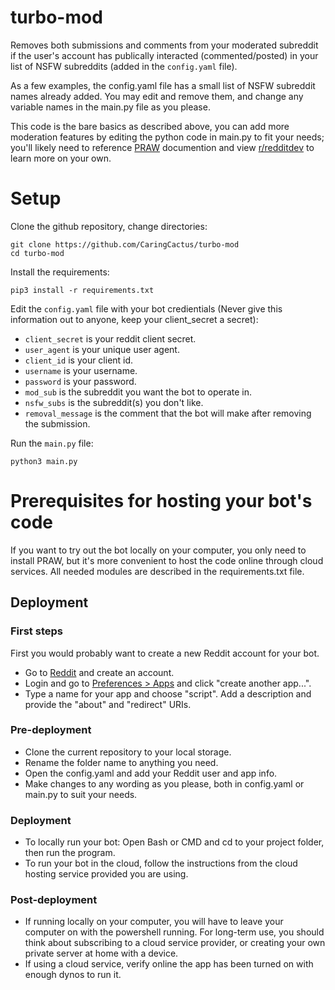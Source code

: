 # turbo-mod

Removes both submissions and comments from your moderated subreddit if the user's account has publically interacted (commented/posted) in your list of NSFW subreddits (added in the `config.yaml` file).

As a few examples, the config.yaml file has a small list of NSFW subreddit names already added. You may edit and remove them, and change any variable names in the main.py file as you please.

This code is the bare basics as described above, you can add more moderation features by editing the python code in main.py to fit your needs; you'll likely need to reference [PRAW](https://praw.readthedocs.io/en/stable/code_overview/praw_models.html) documention and view [r/redditdev](https://www.reddit.com/r/redditdev/) to learn more on your own.

# Setup

Clone the github repository, change directories:

    git clone https://github.com/CaringCactus/turbo-mod
    cd turbo-mod

Install the requirements:

    pip3 install -r requirements.txt

Edit the `config.yaml` file with your bot credientials (Never give this information out to anyone, keep your client_secret a secret):

- `client_secret` is your reddit client secret.
- `user_agent` is your unique user agent.
- `client_id` is your client id.
- `username` is your username.
- `password` is your password.
- `mod_sub` is the subreddit you want the bot to operate in.
- `nsfw_subs` is the subreddit(s) you don't like.
- `removal_message` is the comment that the bot will make after removing the submission.

Run the `main.py` file:

    python3 main.py
   
# Prerequisites for hosting your bot's code
If you want to try out the bot locally on your computer, you only need to install PRAW, but it's more convenient to host the code online through cloud services. All needed modules are described in the requirements.txt file.

## Deployment

### First steps
First you would probably want to create a new Reddit account for your bot.

- Go to [Reddit](https://www.reddit.com) and create an account.
- Login and go to [Preferences > Apps](https://www.reddit.com/prefs/apps) and click "create another app...".
- Type a name for your app and choose "script". Add a description and provide the "about" and "redirect" URIs.

### Pre-deployment
- Clone the current repository to your local storage.
- Rename the folder name to anything you need.
- Open the config.yaml and add your Reddit user and app info.
- Make changes to any wording as you please, both in config.yaml or main.py to suit your needs.

### Deployment
- To locally run your bot: Open Bash or CMD and cd to your project folder, then run the program.
- To run your bot in the cloud, follow the instructions from the cloud hosting service provided you are using.

### Post-deployment
- If running locally on your computer, you will have to leave your computer on with the powershell running. For long-term use, you should think about subscribing to a cloud service provider, or creating your own private server at home with a device.
- If using a cloud service, verify online the app has been turned on with enough dynos to run it.
